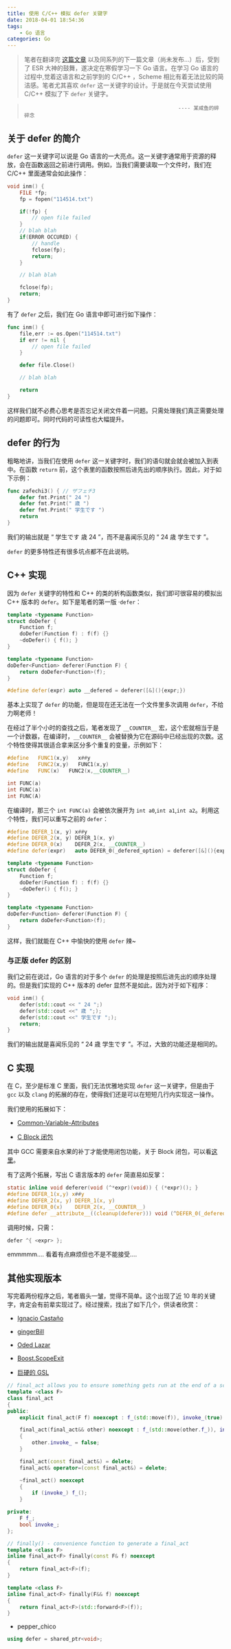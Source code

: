 ```yaml
---
title: 使用 C/C++ 模拟 defer 关键字
date: 2018-04-01 18:54:36
tags:
    - Go 语言
categories: Go
---
```


> 笔者在翻译完 [这篇文章](https://linux.cn/article-9268-1.html) 以及同系列的下一篇文章（尚未发布...）后，受到了 ESR 大神的鼓舞，遂决定在寒假学习一下 Go 语言。在学习 Go 语言的过程中,觉着这语言和之前学到的 C/C++ ，Scheme 相比有着无法比较的简洁感。笔者尤其喜欢 `defer` 这一关键字的设计。于是就在今天尝试使用 C/C++ 模拟了下 `defer` 关键字。

>                                                       ---- 某咸鱼的碎碎念

## 关于 defer 的简介
`defer` 这一关键字可以说是 Go 语言的一大亮点。这一关键字通常用于资源的释放，会在函数返回之前进行调用。例如，当我们需要读取一个文件时，我们在 C/C++ 里面通常会如此操作：

```C
void inm() {
    FILE *fp;
    fp = fopen("114514.txt")

    if(!fp) {
        // open file failed
    }
    // blah blah
    if(ERROR OCCURED) {
        // handle
        fclose(fp);
        return;
    }

    // blah blah

    fclose(fp);
    return;
}
```

有了 `defer` 之后，我们在 Go 语言中即可进行如下操作：

```Go
func inm() {
    file,err := os.Open("114514.txt")
    if err != nil {
        // open file failed
    }

    defer file.Close()

    // blah blah

    return
}
```

这样我们就不必费心思考是否忘记关闭文件着一问题。只需处理我们真正需要处理的问题即可。同时代码的可读性也大幅提升。

## defer 的行为

粗略地讲，当我们在使用 `defer` 这一关键字时，我们的语句就会就会被加入到表中。在函数 `return` 前，这个表里的函数按照后进先出的顺序执行。因此，对于如下示例：

```Go
func zafechi3() { // ザフェチ3 
    defer fmt.Print(" 24 ")
    defer fmt.Print(" 歳 ")
    defer fmt.Print(" 学生です ")
    return
}
```
我们的输出就是 “ 学生です  歳  24 ”，而不是喜闻乐见的 “ 24  歳  学生です ”。

`defer` 的更多特性还有很多坑点都不在此说明。

## C++ 实现

因为 `defer` 关键字的特性和 C++ 的类的析构函数类似，我们即可很容易的模拟出 C++ 版本的 `defer`。如下是笔者的第一版 ·`defer`：

```C++
template <typename Function>
struct doDefer {
    Function f;
    doDefer(Function f) : f(f) {}
    ~doDefer() { f(); }
}

template <typename Function>
doDefer<Function> deferer(Function F) {
    return doDefer<Function>(f);
}

#define defer(expr) auto __defered = deferer([&](){expr;})
```

基本上实现了 `defer` 的功能，但是现在还无法在一个文件里多次调用 `defer`，不给力啊老师！

在经过了半个小时的查找之后，笔者发现了 `__COUNTER__` 宏，这个宏就相当于是一个计数器，在编译时，`__COUNTER__` 会被替换为它在源码中已经出现的次数。这个特性使得其很适合拿来区分多个重复的变量，示例如下：

```C++
#define   FUNC1(x,y)   x##y
#define   FUNC2(x,y)   FUNC1(x,y)
#define   FUNC(x)   FUNC2(x,__COUNTER__)

int FUNC(a)
int FUNC(a)
int FUNC(A)
```

在编译时，那三个 `int FUNC(a)` 会被依次展开为 `int a0`,`int a1`,`int a2`。利用这个特性，我们可以重写之前的 `defer`：

```C++
#define DEFER_1(x, y) x##y
#define DEFER_2(x, y) DEFER_1(x, y)
#define DEFER_0(x)    DEFER_2(x, __COUNTER__)
#define defer(expr)   auto DEFER_0(_defered_option) = deferer([&](){expr;})

template <typename Function>
struct doDefer {
    Function f;
    doDefer(Function f) : f(f) {}
    ~doDefer() { f(); }
}

template <typename Function>
doDefer<Function> deferer(Function F) {
    return doDefer<Function>(f);
}
```

这样，我们就能在 C++ 中愉快的使用 `defer` 辣~

### 与正版 defer 的区别

我们之前在说过，Go 语言的对于多个 `defer` 的处理是按照后进先出的顺序处理的。但是我们实现的 C++ 版本的 defer 显然不是如此，因为对于如下程序：

```C++
void inm() {
    defer(std::cout << " 24 ";)
    defer(std::cout <<" 歳 ";);
    defer(std::cout <<" 学生です ";);
    return;
}
```

我们的输出就是喜闻乐见的 “ 24  歳  学生です ”。不过，大致的功能还是相同的。

## C 实现

在 C，至少是标准 C 里面，我们无法优雅地实现 `defer` 这一关键字，但是由于 `gcc` 以及 `clang` 的拓展的存在，使得我们还是可以在短短几行内实现这一操作。

我们使用的拓展如下：

- [Common-Variable-Attributes](https://gcc.gnu.org/onlinedocs/gcc/Common-Variable-Attributes.html#Common-Variable-Attributes)

- [C Block 闭包](http://clang.llvm.org/docs/BlockLanguageSpec.html)

其中 GCC 需要来自水果的补丁才能使用闭包功能，关于 Block 闭包，可以看[这里](https://www.jianshu.com/p/0d4b66a84448)。

有了这两个拓展，写出 C 语言版本的 `defer` 简直易如反掌：

```C
static inline void deferer(void (^*expr)(void)) { (*expr)(); }
#define DEFER_1(x,y) x##y
#define DEFER_2(x, y) DEFER_1(x, y)
#define DEFER_0(x)    DEFER_2(x, __COUNTER__)
#define defer __attribute__((cleanup(deferer))) void (^DEFER_0(_defered_option))(void) =
```

调用时候，只需：

```C
defer ^{ <expr> };
```

emmmmm.... 看着有点麻烦但也不是不能接受....

## 其他实现版本

写完着两份程序之后，笔者眉头一皱，觉得不简单。这个出现了近 10 年的关键字，肯定会有前辈实现过了。经过搜索，找出了如下几个，供读者欣赏：

-  [Ignacio Castaño](http://the-witness.net/news/2012/11/scopeexit-in-c11/)

- [gingerBill](http://www.gingerbill.org/article/defer-in-cpp.html)

- [Oded Lazar](https://oded.blog/2017/10/05/go-defer-in-cpp/)

- [Boost.ScopeExit](https://www.boost.org/doc/libs/1_66_0/libs/scope_exit/doc/html/index.html)

- [巨硬的 GSL](https://github.com/Microsoft/GSL/blob/ebe7ebfd855a95eb93783164ffb342dbd85cbc27/include/gsl/gsl_util#L85-L89)

```C++
// final_act allows you to ensure something gets run at the end of a scope
template <class F>
class final_act
{
public:
    explicit final_act(F f) noexcept : f_(std::move(f)), invoke_(true) {}

    final_act(final_act&& other) noexcept : f_(std::move(other.f_)), invoke_(other.invoke_)
    {
        other.invoke_ = false;
    }

    final_act(const final_act&) = delete;
    final_act& operator=(const final_act&) = delete;

    ~final_act() noexcept
    {
        if (invoke_) f_();
    }

private:
    F f_;
    bool invoke_;
};

// finally() - convenience function to generate a final_act
template <class F>
inline final_act<F> finally(const F& f) noexcept
{
    return final_act<F>(f);
}

template <class F>
inline final_act<F> finally(F&& f) noexcept
{
    return final_act<F>(std::forward<F>(f));
}
```

- pepper_chico

```C++
using defer = shared_ptr<void>;
```